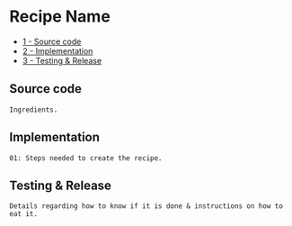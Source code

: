 Recipe Name
============
* [1 - Source code](#Source-code)
* [2 - Implementation](#Implementation)
* [3 - Testing & Release](#Testing-&-Release)

Source code
-----------
```
Ingredients. 
```

Implementation
--------------
```
01: Steps needed to create the recipe.
```

Testing & Release
-----------------
```
Details regarding how to know if it is done & instructions on how to eat it.
```
